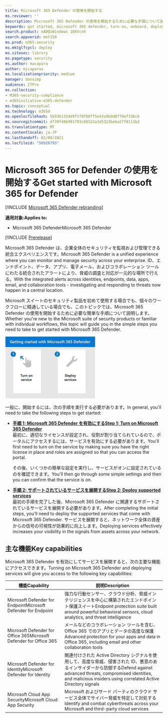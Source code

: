 ```yaml
---
title: Microsoft 365 Defender の使用を開始する
ms.reviewer: ''
description: Microsoft 365 Defender の使用を開始するために必要な手順について説明します。
keywords: get started, microsoft 365 defender, turn on, onboard, deploy
search.product: eADQiWindows 10XVcnh
search.appverid: met150
ms.prod: m365-security
ms.mktglfcycl: deploy
ms.sitesec: library
ms.pagetype: security
ms.author: macapara
author: mjcaparas
ms.localizationpriority: medium
manager: dansimp
audience: ITPro
ms.collection:
- M365-security-compliance
- m365initiative-m365-defender
ms.topic: conceptual
ms.technology: m365d
ms.openlocfilehash: 5b9361334d9f1f9f86ff5e43a9b9d0770ef336c6
ms.sourcegitcommit: d739f48b991793c08522a3d5323beba27f0111b2
ms.translationtype: MT
ms.contentlocale: ja-JP
ms.lasthandoff: 02/08/2021
ms.locfileid: "50928793"
---
```

# <a name="get-started-with-microsoft-365-for-defender"></a><span data-ttu-id="3fd9b-104">Microsoft 365 for Defender の使用を開始する</span><span class="sxs-lookup"><span data-stu-id="3fd9b-104">Get started with Microsoft 365 for Defender</span></span>

[!INCLUDE [Microsoft 365 Defender rebranding](../includes/microsoft-defender.md)]

<span data-ttu-id="3fd9b-105">**適用対象:**</span><span class="sxs-lookup"><span data-stu-id="3fd9b-105">**Applies to:**</span></span>
- <span data-ttu-id="3fd9b-106">Microsoft 365 Defender</span><span class="sxs-lookup"><span data-stu-id="3fd9b-106">Microsoft 365 Defender</span></span>

[!INCLUDE [Prerelease](../includes/prerelease.md)]

<span data-ttu-id="3fd9b-107">Microsoft 365 Defender は、企業全体のセキュリティを監視および管理できる統合エクスペリエンスです。</span><span class="sxs-lookup"><span data-stu-id="3fd9b-107">Microsoft 365 Defender is a unified experience where you can monitor and manage security across your enterprise.</span></span> <span data-ttu-id="3fd9b-108">ID、エンドポイント、データ、アプリ、電子メール、およびコラボレーション ツールにわたる統合されたアラートにより、脅威の調査と対応が一元的な場所で行える。</span><span class="sxs-lookup"><span data-stu-id="3fd9b-108">With the integrated alerts across identities, endpoints, data, apps, email, and collaboration tools - investigating and responding to threats now happen in a central location.</span></span> 

<span data-ttu-id="3fd9b-109">Microsoft スイートのセキュリティ製品を初めて使用する場合でも、個々のワークフローに精通している場合でも、このトピックでは、Microsoft 365 Defender の使用を開始するために必要な簡単な手順について説明します。</span><span class="sxs-lookup"><span data-stu-id="3fd9b-109">Whether you're new to the Microsoft suite of security products or familiar with individual workflows, this topic will guide you in the simple steps you need to take to get started with Microsoft 365 Defender.</span></span>

![Microsoft 365 Defender の手順の開始イメージ](../../media/mtp/get-started-m365d.png)

<span data-ttu-id="3fd9b-111">一般に、開始するには、次の手順を実行する必要があります。</span><span class="sxs-lookup"><span data-stu-id="3fd9b-111">In general, you'll need to take the following steps to get started:</span></span>

- <span data-ttu-id="3fd9b-112">**[手順 1: Microsoft 365 Defender を有効にする](mtp-enable.md)**</span><span class="sxs-lookup"><span data-stu-id="3fd9b-112">**[Step 1: Turn on Microsoft 365 Defender](mtp-enable.md)**</span></span> <br>
    <span data-ttu-id="3fd9b-113">最初に、適切なライセンスが設定され、役割が割り当てられているので、ポータルにアクセスするには、サービスを有効にする必要があります。</span><span class="sxs-lookup"><span data-stu-id="3fd9b-113">You'll first need to turn on the service by making sure you have the right license in place and roles are assigned so that you can access the portal.</span></span> 

    <span data-ttu-id="3fd9b-114">その後、いくつかの簡単な設定を実行し、サービスがオンに設定されているのを確認できます。</span><span class="sxs-lookup"><span data-stu-id="3fd9b-114">You'll then go through some simple settings and then you can confirm that the service is on.</span></span>

- <span data-ttu-id="3fd9b-115">**[手順 2: サポートされているサービスを展開する](deploy-supported-services.md)**</span><span class="sxs-lookup"><span data-stu-id="3fd9b-115">**[Step 2: Deploy supported services](deploy-supported-services.md)**</span></span> <br>
    <span data-ttu-id="3fd9b-116">最初の手順を完了した後、Microsoft 365 Defender に関連するサポートされているサービスを展開する必要があります。</span><span class="sxs-lookup"><span data-stu-id="3fd9b-116">After completing the initial steps, you'll need to deploy the supported services that come with Microsoft 365 Defender.</span></span> <span data-ttu-id="3fd9b-117">サービスを展開すると、ネットワーク全体の資産からの信号の可視性が効果的に向上します。</span><span class="sxs-lookup"><span data-stu-id="3fd9b-117">Deploying services effectively increases your visibility in the signals from assets across your network.</span></span>


## <a name="key-capabilities"></a><span data-ttu-id="3fd9b-118">主な機能</span><span class="sxs-lookup"><span data-stu-id="3fd9b-118">Key capabilities</span></span>
<span data-ttu-id="3fd9b-119">Microsoft 365 Defender を有効にしてサービスを展開すると、次の主要な機能にアクセスできます。</span><span class="sxs-lookup"><span data-stu-id="3fd9b-119">Turning on Microsoft 365 Defender and deploying services will give you access to the following key capabilities:</span></span>


| <span data-ttu-id="3fd9b-120">機能</span><span class="sxs-lookup"><span data-stu-id="3fd9b-120">Capability</span></span> | <span data-ttu-id="3fd9b-121">説明</span><span class="sxs-lookup"><span data-stu-id="3fd9b-121">Description</span></span> |
| ------ | ------ |
| <span data-ttu-id="3fd9b-122">Microsoft Defender for Endpoint</span><span class="sxs-lookup"><span data-stu-id="3fd9b-122">Microsoft Defender for Endpoint</span></span> | <span data-ttu-id="3fd9b-123">強力な行動センサー、クラウド分析、脅威インテリジェンスを中心に構築されたエンドポイント保護スイート</span><span class="sxs-lookup"><span data-stu-id="3fd9b-123">Endpoint protection suite built around powerful behavioral sensors, cloud analytics, and threat intelligence</span></span> |
|<span data-ttu-id="3fd9b-124">Microsoft Defender for Office 365</span><span class="sxs-lookup"><span data-stu-id="3fd9b-124">Microsoft Defender for Office 365</span></span> | <span data-ttu-id="3fd9b-125">メールなどのコラボレーション ツールを含む、Office 365 でのアプリとデータの高度な保護</span><span class="sxs-lookup"><span data-stu-id="3fd9b-125">Advanced protection for your apps and data in Office 365, including email and other collaboration tools</span></span> |
| <span data-ttu-id="3fd9b-126">Microsoft Defender for Identity</span><span class="sxs-lookup"><span data-stu-id="3fd9b-126">Microsoft Defender for Identity</span></span> | <span data-ttu-id="3fd9b-127">関連付けされた Active Directory シグナルを使用して、高度な脅威、侵害された ID、悪意のあるインサイダーから防御する</span><span class="sxs-lookup"><span data-stu-id="3fd9b-127">Defend against advanced threats, compromised identities, and malicious insiders using correlated Active Directory signals</span></span> |
| <span data-ttu-id="3fd9b-128">Microsoft Cloud App Security</span><span class="sxs-lookup"><span data-stu-id="3fd9b-128">Microsoft Cloud App Security</span></span> | <span data-ttu-id="3fd9b-129">Microsoft およびサード パーティのクラウド サービス全体でサイバー脅威を特定して対処する</span><span class="sxs-lookup"><span data-stu-id="3fd9b-129">Identify and combat cyberthreats across your Microsoft and third-party cloud services</span></span> |





